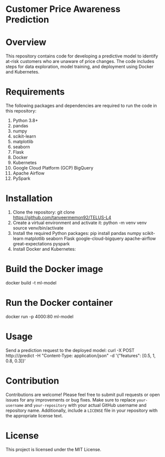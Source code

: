 # Customer Price Awareness Prediction
# Overview
This repository contains code for developing a predictive model to identify at-risk customers who are unaware of price changes. The code includes steps for data exploration, model training, and deployment using Docker and Kubernetes.

# Requirements
The following packages and dependencies are required to run the code in this repository:
1. Python 3.8+
2. pandas
3. numpy
4. scikit-learn
5. matplotlib
6. seaborn
7. Flask
8. Docker
9. Kubernetes
10. Google Cloud Platform (GCP) BigQuery
11. Apache Airflow
12. PySpark

# Installation
1. Clone the repository: git clone https://github.com/tanveermemon92/TELUS-L4
2. Create a virtual environment and activate it: python -m venv venv source venv/bin/activate
3. Install the required Python packages: pip install pandas numpy scikit-learn matplotlib seaborn Flask google-cloud-bigquery apache-airflow great-expectations pyspark
4. Install Docker and Kubernetes:
# Build the Docker image
docker build -t ml-model
# Run the Docker container
docker run -p 4000:80 ml-model

# Usage
Send a prediction request to the deployed model: curl -X POST http://<external-ip>/predict -H "Content-Type: application/json" -d '{"features": [0.5, 1, 0.8, 0.3]}'

# Contribution
Contributions are welcome! Please feel free to submit pull requests or open issues for any improvements or bug fixes.
Make sure to replace `your-username` and `your-repository` with your actual GitHub username and repository name. Additionally, include a `LICENSE` file in your repository with the appropriate license text.

# License
This project is licensed under the MIT License.
